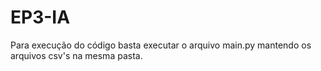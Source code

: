 # EP3-IA
Para execução do código basta executar o arquivo main.py mantendo os arquivos csv's na mesma pasta.
